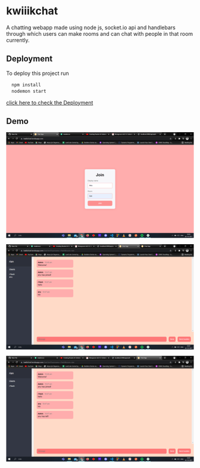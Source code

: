 
# kwiiikchat

A chatting webapp made using node js, socket.io api and handlebars through which users can make rooms and can chat with people in that room currently.



## Deployment

To deploy this project run

```bash
  npm install
  nodemon start
```
[click here to check the Deployment](https://kwiiikchat.herokuapp.com/)


  
## Demo



  ![alt text](https://github.com/Reeetesh/kwiiikchat/blob/main/screenshots/Screenshot1.png?raw=true)

  ![alt text](https://github.com/Reeetesh/kwiiikchat/blob/main/screenshots/Screenshot2.png?raw=true)

  ![alt text](https://github.com/Reeetesh/kwiiikchat/blob/main/screenshots/Screenshot3.png?raw=true)
